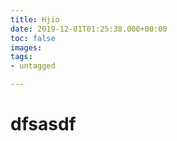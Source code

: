 ```yaml
---
title: Hjio
date: 2019-12-01T01:25:38.000+00:00
toc: false
images: 
tags:
- untagged

---
```

# dfsasdf